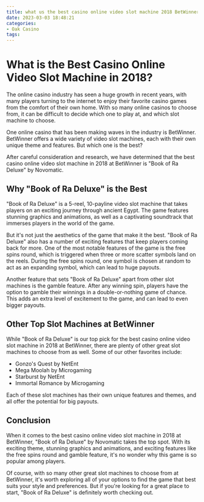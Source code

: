 ```yaml
---
title: what us the best casino online video slot machine 2018 BetWinner
date: 2023-03-03 18:48:21
categories:
- Oak Casino
tags:
---
```

# What is the Best Casino Online Video Slot Machine in 2018?

The online casino industry has seen a huge growth in recent years, with many players turning to the internet to enjoy their favorite casino games from the comfort of their own home. With so many online casinos to choose from, it can be difficult to decide which one to play at, and which slot machine to choose.

One online casino that has been making waves in the industry is BetWinner. BetWinner offers a wide variety of video slot machines, each with their own unique theme and features. But which one is the best?

After careful consideration and research, we have determined that the best casino online video slot machine in 2018 at BetWinner is "Book of Ra Deluxe" by Novomatic.

## Why "Book of Ra Deluxe" is the Best

"Book of Ra Deluxe" is a 5-reel, 10-payline video slot machine that takes players on an exciting journey through ancient Egypt. The game features stunning graphics and animations, as well as a captivating soundtrack that immerses players in the world of the game.

But it's not just the aesthetics of the game that make it the best. "Book of Ra Deluxe" also has a number of exciting features that keep players coming back for more. One of the most notable features of the game is the free spins round, which is triggered when three or more scatter symbols land on the reels. During the free spins round, one symbol is chosen at random to act as an expanding symbol, which can lead to huge payouts.

Another feature that sets "Book of Ra Deluxe" apart from other slot machines is the gamble feature. After any winning spin, players have the option to gamble their winnings in a double-or-nothing game of chance. This adds an extra level of excitement to the game, and can lead to even bigger payouts.

## Other Top Slot Machines at BetWinner

While "Book of Ra Deluxe" is our top pick for the best casino online video slot machine in 2018 at BetWinner, there are plenty of other great slot machines to choose from as well. Some of our other favorites include:

- Gonzo's Quest by NetEnt
- Mega Moolah by Microgaming
- Starburst by NetEnt
- Immortal Romance by Microgaming

Each of these slot machines has their own unique features and themes, and all offer the potential for big payouts.

## Conclusion

When it comes to the best casino online video slot machine in 2018 at BetWinner, "Book of Ra Deluxe" by Novomatic takes the top spot. With its exciting theme, stunning graphics and animations, and exciting features like the free spins round and gamble feature, it's no wonder why this game is so popular among players.

Of course, with so many other great slot machines to choose from at BetWinner, it's worth exploring all of your options to find the game that best suits your style and preferences. But if you're looking for a great place to start, "Book of Ra Deluxe" is definitely worth checking out.